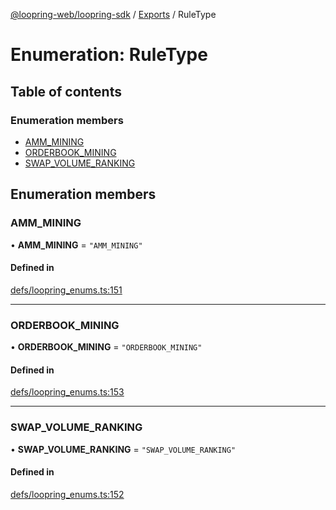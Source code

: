 [@loopring-web/loopring-sdk](../README.md) / [Exports](../modules.md) / RuleType

# Enumeration: RuleType

## Table of contents

### Enumeration members

- [AMM\_MINING](RuleType.md#amm_mining)
- [ORDERBOOK\_MINING](RuleType.md#orderbook_mining)
- [SWAP\_VOLUME\_RANKING](RuleType.md#swap_volume_ranking)

## Enumeration members

### AMM\_MINING

• **AMM\_MINING** = `"AMM_MINING"`

#### Defined in

[defs/loopring_enums.ts:151](https://github.com/Loopring/loopring_sdk/blob/4fed49a/src/defs/loopring_enums.ts#L151)

___

### ORDERBOOK\_MINING

• **ORDERBOOK\_MINING** = `"ORDERBOOK_MINING"`

#### Defined in

[defs/loopring_enums.ts:153](https://github.com/Loopring/loopring_sdk/blob/4fed49a/src/defs/loopring_enums.ts#L153)

___

### SWAP\_VOLUME\_RANKING

• **SWAP\_VOLUME\_RANKING** = `"SWAP_VOLUME_RANKING"`

#### Defined in

[defs/loopring_enums.ts:152](https://github.com/Loopring/loopring_sdk/blob/4fed49a/src/defs/loopring_enums.ts#L152)
